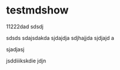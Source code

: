 # testmdshow
11222dad
sdsdj

sdsds 
sdajsdakda
sjdajdja
sdjhajjda 
sjdjajd a

sjadjasj

jsddiiikskdie
jdjn
